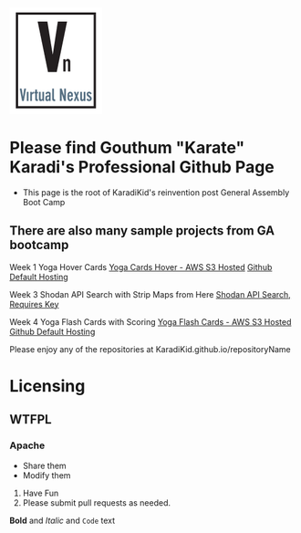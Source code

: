 
[![VirtualNexusLogo Logo](VN_Logo.png)](http://virtualnex.us)

# Please find Gouthum "Karate" Karadi's Professional Github Page
- This page is the root of KaradiKid's reinvention post General Assembly Boot Camp

## There are also many sample projects from GA bootcamp

Week 1 Yoga Hover Cards
[Yoga Cards Hover - AWS S3 Hosted](http://yoga.ommygod.com)
[Github Default Hosting](https://karadikid.github.io/sivananda-cards)

Week 3 Shodan API Search with Strip Maps from Here
[Shodan API Search, Requires Key](https://karadikid.github.io/shodan-api)

Week 4 Yoga Flash Cards with Scoring
[Yoga Flash Cards - AWS S3 Hosted](http://cards.ommygod.com)
[Github Default Hosting](https://karadikid.github.io/flash-cards)


Please enjoy any of the repositories at KaradiKid.github.io/repositoryName


# Licensing
## WTFPL
### Apache

- Share them
- Modify them

1. Have Fun
2. Please submit pull requests as needed.

**Bold** and _Italic_ and `Code` text
